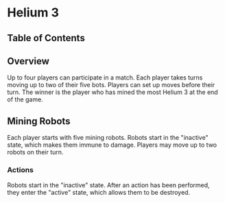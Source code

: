 # Helium 3

## Table of Contents

## Overview

Up to four players can participate in a match. Each player takes turns moving up to two of their five bots. Players can set up moves before their turn. The winner is the player who has mined the most Helium 3 at the end of the game.

## Mining Robots

Each player starts with five mining robots. Robots start in the "inactive" state, which makes them immune to damage. Players may move up to two robots on their turn.

### Actions

Robots start in the "inactive" state. After an action has been performed, they enter the "active" state, which allows them to be destroyed.
